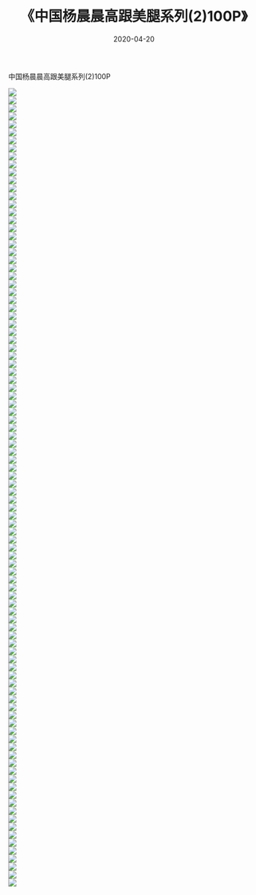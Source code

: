 ﻿---
layout: post
title:  《中国杨晨晨高跟美腿系列(2)100P》
date:   2020-04-20
img: http://img.660000.xyz/Sharelink/性感/2020/中国杨晨晨高跟美腿系列(2)100P/000.jpg
categories: [美女, 清纯, 唯美]
---

中国杨晨晨高跟美腿系列(2)100P

  ![](http://img.660000.xyz/Sharelink/性感/2020/中国杨晨晨高跟美腿系列(2)100P/001.jpg) <br> ![](http://img.660000.xyz/Sharelink/性感/2020/中国杨晨晨高跟美腿系列(2)100P/002.jpg) <br> ![](http://img.660000.xyz/Sharelink/性感/2020/中国杨晨晨高跟美腿系列(2)100P/003.jpg) <br> ![](http://img.660000.xyz/Sharelink/性感/2020/中国杨晨晨高跟美腿系列(2)100P/004.jpg) <br> ![](http://img.660000.xyz/Sharelink/性感/2020/中国杨晨晨高跟美腿系列(2)100P/005.jpg) <br> ![](http://img.660000.xyz/Sharelink/性感/2020/中国杨晨晨高跟美腿系列(2)100P/006.jpg) <br> ![](http://img.660000.xyz/Sharelink/性感/2020/中国杨晨晨高跟美腿系列(2)100P/007.jpg) <br> ![](http://img.660000.xyz/Sharelink/性感/2020/中国杨晨晨高跟美腿系列(2)100P/008.jpg) <br> ![](http://img.660000.xyz/Sharelink/性感/2020/中国杨晨晨高跟美腿系列(2)100P/009.jpg) <br> ![](http://img.660000.xyz/Sharelink/性感/2020/中国杨晨晨高跟美腿系列(2)100P/010.jpg) <br> ![](http://img.660000.xyz/Sharelink/性感/2020/中国杨晨晨高跟美腿系列(2)100P/011.jpg) <br> ![](http://img.660000.xyz/Sharelink/性感/2020/中国杨晨晨高跟美腿系列(2)100P/012.jpg) <br> ![](http://img.660000.xyz/Sharelink/性感/2020/中国杨晨晨高跟美腿系列(2)100P/013.jpg) <br> ![](http://img.660000.xyz/Sharelink/性感/2020/中国杨晨晨高跟美腿系列(2)100P/014.jpg) <br> ![](http://img.660000.xyz/Sharelink/性感/2020/中国杨晨晨高跟美腿系列(2)100P/015.jpg) <br> ![](http://img.660000.xyz/Sharelink/性感/2020/中国杨晨晨高跟美腿系列(2)100P/016.jpg) <br> ![](http://img.660000.xyz/Sharelink/性感/2020/中国杨晨晨高跟美腿系列(2)100P/017.jpg) <br> ![](http://img.660000.xyz/Sharelink/性感/2020/中国杨晨晨高跟美腿系列(2)100P/018.jpg) <br> ![](http://img.660000.xyz/Sharelink/性感/2020/中国杨晨晨高跟美腿系列(2)100P/019.jpg) <br> ![](http://img.660000.xyz/Sharelink/性感/2020/中国杨晨晨高跟美腿系列(2)100P/020.jpg) <br> ![](http://img.660000.xyz/Sharelink/性感/2020/中国杨晨晨高跟美腿系列(2)100P/021.jpg) <br> ![](http://img.660000.xyz/Sharelink/性感/2020/中国杨晨晨高跟美腿系列(2)100P/022.jpg) <br> ![](http://img.660000.xyz/Sharelink/性感/2020/中国杨晨晨高跟美腿系列(2)100P/023.jpg) <br> ![](http://img.660000.xyz/Sharelink/性感/2020/中国杨晨晨高跟美腿系列(2)100P/024.jpg) <br> ![](http://img.660000.xyz/Sharelink/性感/2020/中国杨晨晨高跟美腿系列(2)100P/025.jpg) <br> ![](http://img.660000.xyz/Sharelink/性感/2020/中国杨晨晨高跟美腿系列(2)100P/026.jpg) <br> ![](http://img.660000.xyz/Sharelink/性感/2020/中国杨晨晨高跟美腿系列(2)100P/027.jpg) <br> ![](http://img.660000.xyz/Sharelink/性感/2020/中国杨晨晨高跟美腿系列(2)100P/028.jpg) <br> ![](http://img.660000.xyz/Sharelink/性感/2020/中国杨晨晨高跟美腿系列(2)100P/029.jpg) <br> ![](http://img.660000.xyz/Sharelink/性感/2020/中国杨晨晨高跟美腿系列(2)100P/030.jpg) <br> ![](http://img.660000.xyz/Sharelink/性感/2020/中国杨晨晨高跟美腿系列(2)100P/031.jpg) <br> ![](http://img.660000.xyz/Sharelink/性感/2020/中国杨晨晨高跟美腿系列(2)100P/032.jpg) <br> ![](http://img.660000.xyz/Sharelink/性感/2020/中国杨晨晨高跟美腿系列(2)100P/033.jpg) <br> ![](http://img.660000.xyz/Sharelink/性感/2020/中国杨晨晨高跟美腿系列(2)100P/034.jpg) <br> ![](http://img.660000.xyz/Sharelink/性感/2020/中国杨晨晨高跟美腿系列(2)100P/035.jpg) <br> ![](http://img.660000.xyz/Sharelink/性感/2020/中国杨晨晨高跟美腿系列(2)100P/036.jpg) <br> ![](http://img.660000.xyz/Sharelink/性感/2020/中国杨晨晨高跟美腿系列(2)100P/037.jpg) <br> ![](http://img.660000.xyz/Sharelink/性感/2020/中国杨晨晨高跟美腿系列(2)100P/038.jpg) <br> ![](http://img.660000.xyz/Sharelink/性感/2020/中国杨晨晨高跟美腿系列(2)100P/039.jpg) <br> ![](http://img.660000.xyz/Sharelink/性感/2020/中国杨晨晨高跟美腿系列(2)100P/040.jpg) <br> ![](http://img.660000.xyz/Sharelink/性感/2020/中国杨晨晨高跟美腿系列(2)100P/041.jpg) <br> ![](http://img.660000.xyz/Sharelink/性感/2020/中国杨晨晨高跟美腿系列(2)100P/042.jpg) <br> ![](http://img.660000.xyz/Sharelink/性感/2020/中国杨晨晨高跟美腿系列(2)100P/043.jpg) <br> ![](http://img.660000.xyz/Sharelink/性感/2020/中国杨晨晨高跟美腿系列(2)100P/044.jpg) <br> ![](http://img.660000.xyz/Sharelink/性感/2020/中国杨晨晨高跟美腿系列(2)100P/045.jpg) <br> ![](http://img.660000.xyz/Sharelink/性感/2020/中国杨晨晨高跟美腿系列(2)100P/046.jpg) <br> ![](http://img.660000.xyz/Sharelink/性感/2020/中国杨晨晨高跟美腿系列(2)100P/047.jpg) <br> ![](http://img.660000.xyz/Sharelink/性感/2020/中国杨晨晨高跟美腿系列(2)100P/048.jpg) <br> ![](http://img.660000.xyz/Sharelink/性感/2020/中国杨晨晨高跟美腿系列(2)100P/049.jpg) <br> ![](http://img.660000.xyz/Sharelink/性感/2020/中国杨晨晨高跟美腿系列(2)100P/050.jpg) <br> ![](http://img.660000.xyz/Sharelink/性感/2020/中国杨晨晨高跟美腿系列(2)100P/051.jpg) <br> ![](http://img.660000.xyz/Sharelink/性感/2020/中国杨晨晨高跟美腿系列(2)100P/052.jpg) <br> ![](http://img.660000.xyz/Sharelink/性感/2020/中国杨晨晨高跟美腿系列(2)100P/053.jpg) <br> ![](http://img.660000.xyz/Sharelink/性感/2020/中国杨晨晨高跟美腿系列(2)100P/054.jpg) <br> ![](http://img.660000.xyz/Sharelink/性感/2020/中国杨晨晨高跟美腿系列(2)100P/055.jpg) <br> ![](http://img.660000.xyz/Sharelink/性感/2020/中国杨晨晨高跟美腿系列(2)100P/056.jpg) <br> ![](http://img.660000.xyz/Sharelink/性感/2020/中国杨晨晨高跟美腿系列(2)100P/057.jpg) <br> ![](http://img.660000.xyz/Sharelink/性感/2020/中国杨晨晨高跟美腿系列(2)100P/058.jpg) <br> ![](http://img.660000.xyz/Sharelink/性感/2020/中国杨晨晨高跟美腿系列(2)100P/059.jpg) <br> ![](http://img.660000.xyz/Sharelink/性感/2020/中国杨晨晨高跟美腿系列(2)100P/060.jpg) <br> ![](http://img.660000.xyz/Sharelink/性感/2020/中国杨晨晨高跟美腿系列(2)100P/061.jpg) <br> ![](http://img.660000.xyz/Sharelink/性感/2020/中国杨晨晨高跟美腿系列(2)100P/062.jpg) <br> ![](http://img.660000.xyz/Sharelink/性感/2020/中国杨晨晨高跟美腿系列(2)100P/063.jpg) <br> ![](http://img.660000.xyz/Sharelink/性感/2020/中国杨晨晨高跟美腿系列(2)100P/064.jpg) <br> ![](http://img.660000.xyz/Sharelink/性感/2020/中国杨晨晨高跟美腿系列(2)100P/065.jpg) <br> ![](http://img.660000.xyz/Sharelink/性感/2020/中国杨晨晨高跟美腿系列(2)100P/066.jpg) <br> ![](http://img.660000.xyz/Sharelink/性感/2020/中国杨晨晨高跟美腿系列(2)100P/067.jpg) <br> ![](http://img.660000.xyz/Sharelink/性感/2020/中国杨晨晨高跟美腿系列(2)100P/068.jpg) <br> ![](http://img.660000.xyz/Sharelink/性感/2020/中国杨晨晨高跟美腿系列(2)100P/069.jpg) <br> ![](http://img.660000.xyz/Sharelink/性感/2020/中国杨晨晨高跟美腿系列(2)100P/070.jpg) <br> ![](http://img.660000.xyz/Sharelink/性感/2020/中国杨晨晨高跟美腿系列(2)100P/071.jpg) <br> ![](http://img.660000.xyz/Sharelink/性感/2020/中国杨晨晨高跟美腿系列(2)100P/072.jpg) <br> ![](http://img.660000.xyz/Sharelink/性感/2020/中国杨晨晨高跟美腿系列(2)100P/073.jpg) <br> ![](http://img.660000.xyz/Sharelink/性感/2020/中国杨晨晨高跟美腿系列(2)100P/074.jpg) <br> ![](http://img.660000.xyz/Sharelink/性感/2020/中国杨晨晨高跟美腿系列(2)100P/075.jpg) <br> ![](http://img.660000.xyz/Sharelink/性感/2020/中国杨晨晨高跟美腿系列(2)100P/076.jpg) <br> ![](http://img.660000.xyz/Sharelink/性感/2020/中国杨晨晨高跟美腿系列(2)100P/077.jpg) <br> ![](http://img.660000.xyz/Sharelink/性感/2020/中国杨晨晨高跟美腿系列(2)100P/078.jpg) <br> ![](http://img.660000.xyz/Sharelink/性感/2020/中国杨晨晨高跟美腿系列(2)100P/079.jpg) <br> ![](http://img.660000.xyz/Sharelink/性感/2020/中国杨晨晨高跟美腿系列(2)100P/080.jpg) <br> ![](http://img.660000.xyz/Sharelink/性感/2020/中国杨晨晨高跟美腿系列(2)100P/081.jpg) <br> ![](http://img.660000.xyz/Sharelink/性感/2020/中国杨晨晨高跟美腿系列(2)100P/082.jpg) <br> ![](http://img.660000.xyz/Sharelink/性感/2020/中国杨晨晨高跟美腿系列(2)100P/083.jpg) <br> ![](http://img.660000.xyz/Sharelink/性感/2020/中国杨晨晨高跟美腿系列(2)100P/084.jpg) <br> ![](http://img.660000.xyz/Sharelink/性感/2020/中国杨晨晨高跟美腿系列(2)100P/085.jpg) <br> ![](http://img.660000.xyz/Sharelink/性感/2020/中国杨晨晨高跟美腿系列(2)100P/086.jpg) <br> ![](http://img.660000.xyz/Sharelink/性感/2020/中国杨晨晨高跟美腿系列(2)100P/087.jpg) <br> ![](http://img.660000.xyz/Sharelink/性感/2020/中国杨晨晨高跟美腿系列(2)100P/088.jpg) <br> ![](http://img.660000.xyz/Sharelink/性感/2020/中国杨晨晨高跟美腿系列(2)100P/089.jpg) <br> ![](http://img.660000.xyz/Sharelink/性感/2020/中国杨晨晨高跟美腿系列(2)100P/090.jpg) <br> ![](http://img.660000.xyz/Sharelink/性感/2020/中国杨晨晨高跟美腿系列(2)100P/091.jpg) <br> ![](http://img.660000.xyz/Sharelink/性感/2020/中国杨晨晨高跟美腿系列(2)100P/092.jpg) <br> ![](http://img.660000.xyz/Sharelink/性感/2020/中国杨晨晨高跟美腿系列(2)100P/093.jpg) <br> ![](http://img.660000.xyz/Sharelink/性感/2020/中国杨晨晨高跟美腿系列(2)100P/094.jpg) <br> ![](http://img.660000.xyz/Sharelink/性感/2020/中国杨晨晨高跟美腿系列(2)100P/095.jpg) <br> ![](http://img.660000.xyz/Sharelink/性感/2020/中国杨晨晨高跟美腿系列(2)100P/096.jpg) <br> ![](http://img.660000.xyz/Sharelink/性感/2020/中国杨晨晨高跟美腿系列(2)100P/097.jpg) <br> ![](http://img.660000.xyz/Sharelink/性感/2020/中国杨晨晨高跟美腿系列(2)100P/098.jpg) <br> ![](http://img.660000.xyz/Sharelink/性感/2020/中国杨晨晨高跟美腿系列(2)100P/099.jpg) <br> ![](http://img.660000.xyz/Sharelink/性感/2020/中国杨晨晨高跟美腿系列(2)100P/100.jpg) <br>